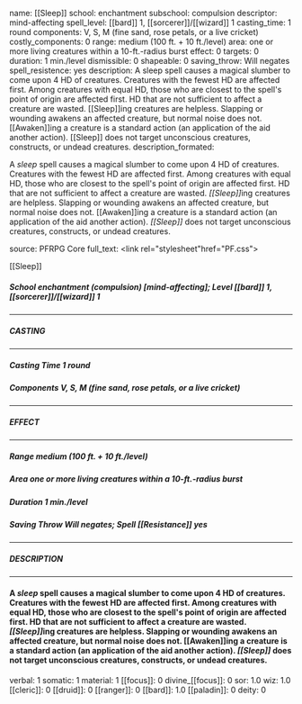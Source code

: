 name: [[Sleep]]
school: enchantment
subschool: compulsion
descriptor: mind-affecting
spell_level: [[bard]] 1, [[sorcerer]]/[[wizard]] 1
casting_time: 1 round
components: V, S, M (fine sand, rose petals, or a live cricket)
costly_components: 0
range: medium (100 ft. + 10 ft./level)
area: one or more living creatures within a 10-ft.-radius burst
effect: 0
targets: 0
duration: 1 min./level
dismissible: 0
shapeable: 0
saving_throw: Will negates
spell_resistence: yes
description: A sleep spell causes a magical slumber to come upon 4 HD of creatures. Creatures with the fewest HD are affected first. Among creatures with equal HD, those who are closest to the spell's point of origin are affected first. HD that are not sufficient to affect a creature are wasted. [[Sleep]]ing creatures are helpless. Slapping or wounding awakens an affected creature, but normal noise does not. [[Awaken]]ing a creature is a standard action (an application of the aid another action). [[Sleep]] does not target unconscious creatures, constructs, or undead creatures.
description_formated: <p>A <i>sleep</i> spell causes a magical slumber to come upon 4 HD of creatures. Creatures with the fewest HD are affected first. Among creatures with equal HD, those who are closest to the spell's point of origin are affected first. HD that are not sufficient to affect a creature are wasted. <i>[[Sleep]]</i>ing creatures are helpless. Slapping or wounding awakens an affected creature, but normal noise does not. [[Awaken]]ing a creature is a standard action (an application of the aid another action). <i>[[Sleep]]</i> does not target unconscious creatures, constructs, or undead creatures.</p>
source: PFRPG Core
full_text: <link rel="stylesheet"href="PF.css"><div class="heading"><p class="alignleft">[[Sleep]]</p><div style="clear: both;"></div></div><div><h5><b>School </b>enchantment (compulsion) [mind-affecting]; <b>Level </b>[[bard]] 1, [[sorcerer]]/[[wizard]] 1</h5></div><hr/><div><h5><b>CASTING</b></h5></div><hr/><div><h5><b>Casting Time </b>1 round</h5><h5><b>Components </b>V, S, M (fine sand, rose petals, or a live cricket)</h5></div><hr/><div><h5><b>EFFECT</b></h5></div><hr/><div><h5><b>Range </b>medium (100 ft. + 10 ft./level)</h5><h5><b>Area </b>one or more living creatures within a 10-ft.-radius burst</h5><h5><b>Duration </b>1 min./level</h5><h5><b>Saving Throw </b>Will negates; <b>Spell [[Resistance]] </b>yes</h5></div><hr/><div><h5><b>DESCRIPTION</b></h5></div><hr/><div><h4><p>A <i>sleep</i> spell causes a magical slumber to come upon 4 HD of creatures. Creatures with the fewest HD are affected first. Among creatures with equal HD, those who are closest to the spell's point of origin are affected first. HD that are not sufficient to affect a creature are wasted. <i>[[Sleep]]</i>ing creatures are helpless. Slapping or wounding awakens an affected creature, but normal noise does not. [[Awaken]]ing a creature is a standard action (an application of the aid another action). <i>[[Sleep]]</i> does not target unconscious creatures, constructs, or undead creatures.</p></h4></div>
verbal: 1
somatic: 1
material: 1
[[focus]]: 0
divine_[[focus]]: 0
sor: 1.0
wiz: 1.0
[[cleric]]: 0
[[druid]]: 0
[[ranger]]: 0
[[bard]]: 1.0
[[paladin]]: 0
deity: 0
